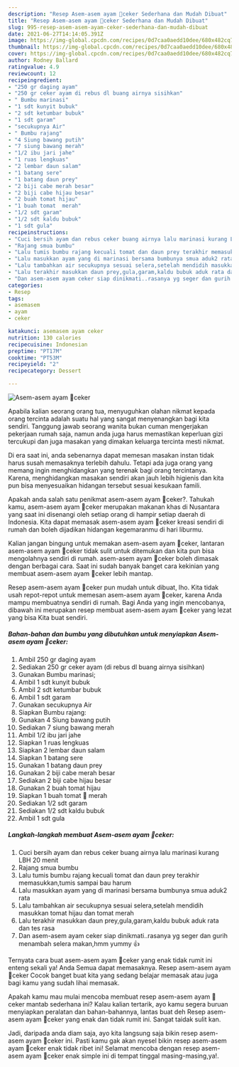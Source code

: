 ```yaml
---
description: "Resep Asem-asem ayam 🐔ceker Sederhana dan Mudah Dibuat"
title: "Resep Asem-asem ayam 🐔ceker Sederhana dan Mudah Dibuat"
slug: 995-resep-asem-asem-ayam-ceker-sederhana-dan-mudah-dibuat
date: 2021-06-27T14:14:05.391Z
image: https://img-global.cpcdn.com/recipes/0d7caa0aedd10dee/680x482cq70/asem-asem-ayam-🐔ceker-foto-resep-utama.jpg
thumbnail: https://img-global.cpcdn.com/recipes/0d7caa0aedd10dee/680x482cq70/asem-asem-ayam-🐔ceker-foto-resep-utama.jpg
cover: https://img-global.cpcdn.com/recipes/0d7caa0aedd10dee/680x482cq70/asem-asem-ayam-🐔ceker-foto-resep-utama.jpg
author: Rodney Ballard
ratingvalue: 4.9
reviewcount: 12
recipeingredient:
- "250 gr daging ayam"
- "250 gr ceker ayam di rebus dl buang airnya sisihkan"
- " Bumbu marinasi"
- "1 sdt kunyit bubuk"
- "2 sdt ketumbar bubuk"
- "1 sdt garam"
- "secukupnya Air"
- " Bumbu rajang"
- "4 Siung bawang putih"
- "7 siung bawang merah"
- "1/2 ibu jari jahe"
- "1 ruas lengkuas"
- "2 lembar daun salam"
- "1 batang sere"
- "1 batang daun prey"
- "2 biji cabe merah besar"
- "2 biji cabe hijau besar"
- "2 buah tomat hijau"
- "1 buah tomat  merah"
- "1/2 sdt garam"
- "1/2 sdt kaldu bubuk"
- "1 sdt gula"
recipeinstructions:
- "Cuci bersih ayam dan rebus ceker buang airnya lalu marinasi kurang LBH 20 menit"
- "Rajang smua bumbu"
- "Lalu tumis bumbu rajang kecuali tomat dan daun prey terakhir memasukkan,tumis sampai bau harum"
- "Lalu masukkan ayam yang di marinasi bersama bumbunya smua aduk2 rata"
- "Lalu tambahkan air secukupnya sesuai selera,setelah mendidih masukkan tomat hijau dan tomat merah"
- "Lalu terakhir masukkan daun prey,gula,garam,kaldu bubuk aduk rata dan tes rasa"
- "Dan asem-asem ayam ceker siap dinikmati..rasanya yg seger dan gurih menambah selera makan,hmm yummy 👍"
categories:
- Resep
tags:
- asemasem
- ayam
- ceker

katakunci: asemasem ayam ceker 
nutrition: 130 calories
recipecuisine: Indonesian
preptime: "PT17M"
cooktime: "PT53M"
recipeyield: "2"
recipecategory: Dessert

---
```



![Asem-asem ayam 🐔ceker](https://img-global.cpcdn.com/recipes/0d7caa0aedd10dee/680x482cq70/asem-asem-ayam-🐔ceker-foto-resep-utama.jpg)

Apabila kalian seorang orang tua, menyuguhkan olahan nikmat kepada orang tercinta adalah suatu hal yang sangat menyenangkan bagi kita sendiri. Tanggung jawab seorang  wanita bukan cuman mengerjakan pekerjaan rumah saja, namun anda juga harus memastikan keperluan gizi tercukupi dan juga masakan yang dimakan keluarga tercinta mesti nikmat.

Di era  saat ini, anda sebenarnya dapat memesan masakan instan tidak harus susah memasaknya terlebih dahulu. Tetapi ada juga orang yang memang ingin menghidangkan yang terenak bagi orang tercintanya. Karena, menghidangkan masakan sendiri akan jauh lebih higienis dan kita pun bisa menyesuaikan hidangan tersebut sesuai kesukaan famili. 



Apakah anda salah satu penikmat asem-asem ayam 🐔ceker?. Tahukah kamu, asem-asem ayam 🐔ceker merupakan makanan khas di Nusantara yang saat ini disenangi oleh setiap orang di hampir setiap daerah di Indonesia. Kita dapat memasak asem-asem ayam 🐔ceker kreasi sendiri di rumah dan boleh dijadikan hidangan kegemaranmu di hari liburmu.

Kalian jangan bingung untuk memakan asem-asem ayam 🐔ceker, lantaran asem-asem ayam 🐔ceker tidak sulit untuk ditemukan dan kita pun bisa mengolahnya sendiri di rumah. asem-asem ayam 🐔ceker boleh dimasak dengan berbagai cara. Saat ini sudah banyak banget cara kekinian yang membuat asem-asem ayam 🐔ceker lebih mantap.

Resep asem-asem ayam 🐔ceker pun mudah untuk dibuat, lho. Kita tidak usah repot-repot untuk memesan asem-asem ayam 🐔ceker, karena Anda mampu membuatnya sendiri di rumah. Bagi Anda yang ingin mencobanya, dibawah ini merupakan resep membuat asem-asem ayam 🐔ceker yang lezat yang bisa Kita buat sendiri.

<!--inarticleads1-->

##### Bahan-bahan dan bumbu yang dibutuhkan untuk menyiapkan Asem-asem ayam 🐔ceker:

1. Ambil 250 gr daging ayam
1. Sediakan 250 gr ceker ayam (di rebus dl buang airnya sisihkan)
1. Gunakan  Bumbu marinasi;
1. Ambil 1 sdt kunyit bubuk
1. Ambil 2 sdt ketumbar bubuk
1. Ambil 1 sdt garam
1. Gunakan secukupnya Air
1. Siapkan  Bumbu rajang:
1. Gunakan 4 Siung bawang putih
1. Sediakan 7 siung bawang merah
1. Ambil 1/2 ibu jari jahe
1. Siapkan 1 ruas lengkuas
1. Siapkan 2 lembar daun salam
1. Siapkan 1 batang sere
1. Gunakan 1 batang daun prey
1. Gunakan 2 biji cabe merah besar
1. Sediakan 2 biji cabe hijau besar
1. Gunakan 2 buah tomat hijau
1. Siapkan 1 buah tomat 🍅 merah
1. Sediakan 1/2 sdt garam
1. Sediakan 1/2 sdt kaldu bubuk
1. Ambil 1 sdt gula




<!--inarticleads2-->

##### Langkah-langkah membuat Asem-asem ayam 🐔ceker:

1. Cuci bersih ayam dan rebus ceker buang airnya lalu marinasi kurang LBH 20 menit
1. Rajang smua bumbu
1. Lalu tumis bumbu rajang kecuali tomat dan daun prey terakhir memasukkan,tumis sampai bau harum
1. Lalu masukkan ayam yang di marinasi bersama bumbunya smua aduk2 rata
1. Lalu tambahkan air secukupnya sesuai selera,setelah mendidih masukkan tomat hijau dan tomat merah
1. Lalu terakhir masukkan daun prey,gula,garam,kaldu bubuk aduk rata dan tes rasa
1. Dan asem-asem ayam ceker siap dinikmati..rasanya yg seger dan gurih menambah selera makan,hmm yummy 👍




Ternyata cara buat asem-asem ayam 🐔ceker yang enak tidak rumit ini enteng sekali ya! Anda Semua dapat memasaknya. Resep asem-asem ayam 🐔ceker Cocok banget buat kita yang sedang belajar memasak atau juga bagi kamu yang sudah lihai memasak.

Apakah kamu mau mulai mencoba membuat resep asem-asem ayam 🐔ceker mantab sederhana ini? Kalau kalian tertarik, ayo kamu segera buruan menyiapkan peralatan dan bahan-bahannya, lantas buat deh Resep asem-asem ayam 🐔ceker yang enak dan tidak rumit ini. Sangat taidak sulit kan. 

Jadi, daripada anda diam saja, ayo kita langsung saja bikin resep asem-asem ayam 🐔ceker ini. Pasti kamu gak akan nyesel bikin resep asem-asem ayam 🐔ceker enak tidak ribet ini! Selamat mencoba dengan resep asem-asem ayam 🐔ceker enak simple ini di tempat tinggal masing-masing,ya!.

